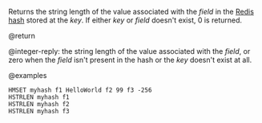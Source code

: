 Returns the string length of the value associated with the _field_ in the [Redis hash](/docs/data-types/hashes) stored at the _key_.
If either _key_ or _field_ doesn't exist, 0 is returned.

@return

@integer-reply: the string length of the value associated with the _field_, or zero when the _field_ isn't present in the hash or the _key_ doesn't exist at all.

@examples

```cli
HMSET myhash f1 HelloWorld f2 99 f3 -256
HSTRLEN myhash f1
HSTRLEN myhash f2
HSTRLEN myhash f3
```
